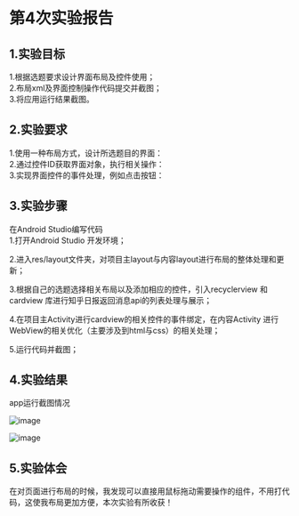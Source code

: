 # 第4次实验报告
 ## 1.实验目标
 1.根据选题要求设计界面布局及控件使用；  
 2.布局xml及界面控制操作代码提交并截图；  
 3.将应用运行结果截图。  
   
 ## 2.实验要求
 1.使用一种布局方式，设计所选题目的界面：   
 2.通过控件ID获取界面对象，执行相关操作：  
 3.实现界面控件的事件处理，例如点击按钮： 
 
 ## 3.实验步骤
 在Android Studio编写代码  
 1.打开Android Studio 开发环境；
 
 2.进入res/layout文件夹，对项目主layout与内容layout进行布局的整体处理和更新；
 
 3.根据自己的选题选择相关布局以及添加相应的控件，引入recyclerview 和 cardview 库进行知乎日报返回消息api的列表处理与展示；
 
 4.在项目主Activity进行cardview的相关控件的事件绑定，在内容Activity 进行 WebView的相关优化（主要涉及到html与css）的相关处理；
 
 5.运行代码并截图；  
 
 ## 4.实验结果
 app运行截图情况 
 
 ![image](https://github.com/liaoyun00/android-labs-2018/blob/master/soft1614080902143/app4/src/main/res/drawable/%E5%AE%9E%E9%AA%8C4%20%E6%88%AA%E5%9B%BE1.png)
 
 ![image](https://github.com/liaoyun00/android-labs-2018/blob/master/soft1614080902143/app4/src/main/res/drawable/%E5%AE%9E%E9%AA%8C4%E6%88%AA%E5%9B%BE2.png)
 
 ## 5.实验体会
 在对页面进行布局的时候，我发现可以直接用鼠标拖动需要操作的组件，不用打代码，这使我布局更加方便，本次实验有所收获！
